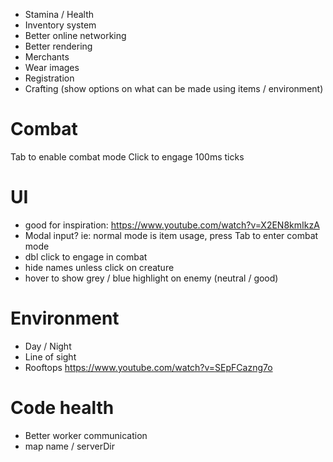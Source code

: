 * Stamina / Health
* Inventory system
* Better online networking
* Better rendering
* Merchants
* Wear images
* Registration
* Crafting (show options on what can be made using items / environment)

# Combat

Tab to enable combat mode
Click to engage
100ms ticks

# UI

* good for inspiration: https://www.youtube.com/watch?v=X2EN8kmIkzA
* Modal input? ie: normal mode is item usage, press Tab to enter combat mode
* dbl click to engage in combat
* hide names unless click on creature
* hover to show grey / blue highlight on enemy (neutral / good)

# Environment

* Day / Night
* Line of sight
* Rooftops https://www.youtube.com/watch?v=SEpFCazng7o

# Code health

* Better worker communication
* map name / serverDir
